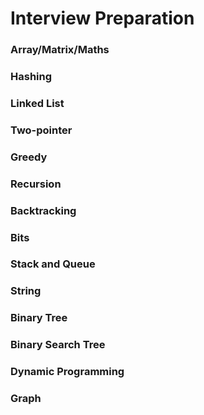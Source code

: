 # Interview Preparation
### Array/Matrix/Maths
### Hashing
### Linked List
### Two-pointer 
### Greedy
### Recursion
### Backtracking
### Bits
### Stack and Queue
### String
### Binary Tree
### Binary Search Tree
### Dynamic Programming
### Graph
